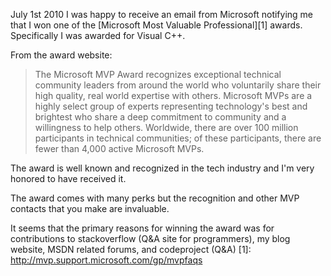 July 1st 2010 I was happy to receive an email from Microsoft notifying me that I won one of the [Microsoft Most Valuable Professional][1] awards.   Specifically I was awarded for Visual C++. 

From the award website:

> The Microsoft MVP Award recognizes exceptional technical community leaders from around the world who voluntarily share their high quality, real world expertise with others. Microsoft MVPs are a highly select group of experts representing technology's best and brightest who share a deep commitment to community and a willingness to help others. Worldwide, there are over 100 million participants in technical communities; of these participants, there are fewer than 4,000 active Microsoft MVPs.

The award is well known and recognized in the tech industry and I'm very honored to have received it. 

The award comes with many perks but the recognition and other MVP contacts that you make are invaluable. 

It seems that the primary reasons for winning the award was for contributions to stackoverflow (Q&A site for programmers), my blog website, MSDN related forums, and codeproject (Q&A)
[1]: http://mvp.support.microsoft.com/gp/mvpfaqs
